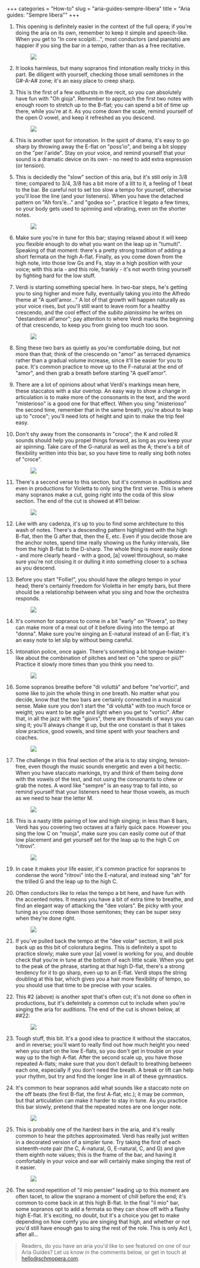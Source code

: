 +++
categories = "How-to"
slug = "aria-guides-sempre-libera"
title = "Aria guides: &quot;Sempre libera&quot;"
+++

1. This opening is definitely easier in the context of the full opera; if you're doing the aria on its own, remember to keep it simple and speech-like. When you get to "In core scolpiti...", most conductors (and pianists) are happier if you sing the bar in a tempo, rather than as a free recitative.<figure data-type="image">
![](/webhook-uploads/1502673569866/Aria-guide---Violetta---annotated-1.jpg)
</figure>

2. It looks harmless, but many sopranos find intonation really tricky in this part. Be diligent with yourself, checking those small semitones in the G#-A-A# zone; it's an easy place to creep sharp.

3. This is the first of a few outbursts in the recit, so you can absolutely have fun with "Oh gioja". Remember to approach the first two notes with enough room to stretch up to the B-flat; you can spend a bit of time up there, while you're at it. As you come down the scale, remind yourself of the open O vowel, and keep it refreshed as you descend.<figure data-type="image">
![](/webhook-uploads/1502673578862/Aria-guide---Violetta---annotated---2.jpg)
</figure>

4. This is another spot for intonation. In the spirit of drama, it's easy to go sharp by throwing away the E-flat on "poss'io", and being a bit sloppy on the "per l'aride". Stay on your voice, and remind yourself that your sound is a dramatic device on its own - no need to add extra expression (or tension).

5. This is decidedly the "slow" section of this aria, but it's still only in 3/8 time; compared to 3/4, 3/8 has a bit more of a lilt to it, a feeling of 1 beat to the bar. Be careful not to set too slow a tempo for yourself, otherwise you'll lose the line (and your listeners). When you have the detached pattern on "Ah fors'è..." and "godea so-", practice it legato a few times, so your body gets used to spinning and vibrating, even on the shorter notes.<figure data-type="image">
![](/webhook-uploads/1502675031974/Aria-guide---Violetta---full-2.5.jpg)
</figure>

6. Make sure you're in tune for this bar; staying relaxed about it will keep you flexible enough to do what you want on the leap up in "tumulti". Speaking of that moment: there's a pretty strong tradition of adding a short fermata on the high A-flat. Finally, as you come down from the high note, into those low Gs and Fs, stay in a high position with your voice; with this aria - and this role, frankly - it's not worth tiring yourself by fighting hard for the low stuff.

7. Verdi is starting something special here. In two-bar steps, he's getting you to sing higher and more fully, eventually taking you into the Alfredo theme at "A quell'amor..." A lot of that growth will happen naturally as your voice rises, but you'll still want to leave room for a healthy crescendo, and the cool effect of the *subito pianissimo* he writes on "destandomi all'amor"; pay attention to where Verdi marks the beginning of that crescendo, to keep you from giving too much too soon.<figure data-type="image">
![](/webhook-uploads/1502673589692/Aria-guide---Violetta---annotated---3.jpg)
</figure>

8. Sing these two bars as quietly as you're comfortable doing, but not more than that; think of the crescendo on "amor" as terraced dynamics rather than a gradual volume increase, since it'll be easier for you to pace. It's common practice to move up to the F-natural at the end of "amor", and then grab a breath before starting "A quell'amor".

9. There are a lot of opinions about what Verdi's markings mean here, these staccatos with a slur overtop. An easy way to show a change in articulation is to make more of the consonants in the text, and the word "misterioso" is a good one for that effect. When you sing "misterioso" the second time, remember that in the same breath, you're about to leap up to "croce"; you'll need lots of height and spin to make the trip feel easy.

10. Don't shy away from the consonants in "croce"; the K and rolled R sounds should help you propel things forward, as long as you keep your air spinning. Take care of the G-natural as well as the A; there's a bit of flexibility written into this bar, so you have time to really sing both notes of "croce".<figure data-type="image">
![](/webhook-uploads/1502675043712/Aria-guide---Violetta---full-3.5.jpg)
</figure>

11. There's a second verse to this section, but it's common in auditions and even in productions for Violetta to only sing the first verse. This is where many sopranos make a cut, going right into the coda of this slow section. The end of the cut is showed at #11 below:<figure data-type="image">
![](/webhook-uploads/1502675055801/Aria-guide---Violetta--annotated---3.75.jpg)
</figure>

12. Like with any cadenza, it's up to you to find some architecture to this wash of notes. There's a descending pattern highlighted with the high B-flat, then the G after that, then the E, etc. Even if you decide those are the anchor notes, spend time really showing us the funky intervals, like from the high B-flat to the D-sharp. The whole thing is more easily done - and more clearly heard - with a good, [a] vowel throughout, so make sure you're not closing it or dulling it into something closer to a schwa as you descend.

13. Before you start "Follie!", you should have the *allegro* tempo in your head; there's certainly freedom for Violetta in her empty bars, but there should be a relationship between what you sing and how the orchestra responds.<figure data-type="image">
![](/webhook-uploads/1502673685407/Aria-guide---Violetta--annotated---4.jpg)
</figure>

14. It's common for sopranos to come in a bit "early" on "Povera", so they can make more of a meal out of it before diving into the tempo at "donna". Make sure you're singing an E-natural instead of an E-flat; it's an easy note to let slip by without being careful.

15. Intonation police, once again. There's something a bit tongue-twister-like about the combination of pitches and text on "che spero or più?" Practice it slowly more times than you think you need to.<figure data-type="image">
![](/webhook-uploads/1502673710333/Aria-guide---Violetta--annotated---5.jpg)
</figure>

16. Some sopranos breathe before "di voluttà" and before "ne'vortici", and some like to join the whole thing in one breath. No matter what you decide, know that the two bars are certainly connected in a musical sense. Make sure you don't start the "di voluttà" with too much force or weight; you want to be agile and light when you get to "vortici". After that, in all the jazz with the "gioirs", there are thousands of ways you can sing it; you'll always change it up, but the one constant is that it takes slow practice, good vowels, and time spent with your teachers and coaches.<figure data-type="image">
![](/webhook-uploads/1502673720273/Aria-guide---Violetta---annotated---6.jpg)
</figure>

17. The challenge in this final section of the aria is to stay singing, tension-free, even though the music sounds energetic and even a bit hectic. When you have staccato markings, try and think of them being done with the vowels of the text, and not using the consonants to chew or grab the notes. A word like "sempre" is an easy trap to fall into, so remind yourself that your listeners need to hear those vowels, as much as we need to hear the letter M.<figure data-type="image">
![](/webhook-uploads/1502673733386/Aria-guide---Violetta---annotated---7.jpg)
</figure>

18. This is a nasty little pairing of low and high singing; in less than 8 bars, Verdi has you covering two octaves at a fairly quick pace. However you sing the low C on "muoja", make sure you can easily come out of that low placement and get yourself set for the leap up to the high C on "ritrovi".<figure data-type="image">
![](/webhook-uploads/1502673746816/Aria-guide---Violetta---annotated---8.jpg)
</figure>

19. In case it makes your life easier, it's common practice for sopranos to condense the word "ritrovi" into the E-natural, and instead sing "ah" for the trilled G and the leap up to the high C. 

20. Often conductors like to relax the tempo a bit here, and have fun with the accented notes. It means you have a bit of extra time to breathe, and find an elegant way of attacking the "dee volars". Be picky with your tuning as you creep down those semitones; they can be super sexy when they're done right.<figure data-type="image">
![](/webhook-uploads/1502673758010/Aria-guide---Violetta---annotated-8.5.jpg)
</figure>

21. If you've pulled back the tempo at the "dee volar" section, it will pick back up as this bit of coloratura begins. This is definitely a spot to practice slowly; make sure your [a] vowel is working for you, and double check that you're in tune at the bottom of each little scale. When you get to the peak of the phrase, starting at that high D-flat, there's a strong tendency for it to go sharp, even up to an E-flat. Verdi stops the string doubling at this bar, which gives you a hair more flexibility of tempo, so you should use that time to be precise with your scales.

22. This #2 (above) is another spot that's often cut; it's not done so often in productions, but it's defeinitely a common cut to include when you're singing the aria for auditions. The end of the cut is shown below, at ##22:<figure data-type="image">![](/webhook-uploads/1502673773792/Aria-guide---Violetta---annotated-9.jpg)
</figure>

23. Tough stuff, this bit. It's a good idea to practice it without the staccatos, and in reverse; you'll want to really find out how much height you need when you start on the low E-flats, so you don't get in trouble on your way up to the high A-flat. After the second scale up, you have those repeated A-flats; make sure that you don't default to breathing between each one, especially if you don't need the breath. A break or lift can help your rhythm, but try and find the longer line in all of these gymnastics.

24. It's common to hear sopranos add what sounds like a staccato note on the off beats (the first B-flat, the first A-flat, etc.); it may be common, but that articulation can make it harder to stay in tune. As you practice this bar slowly, pretend that the repeated notes are one longer note.<figure data-type="image">![](/webhook-uploads/1502673798094/Aria-guide---Violetta---annotated-9.5.jpg)
</figure>

25. This is probably one of the hardest bars in the aria, and it's really common to hear the pitches approximated. Verdi has really just written in a decorated version of a simpler tune. Try taking the first of each sixteenth-note pair (the C, A-natural, G, E-natural, C, and G) and give them eighth note values; this is the frame of the bar, and having it comfortably in your voice and ear will certainly make singing the rest of it easier.<figure data-type="image">![](/webhook-uploads/1502673812897/Aria-guide---Violetta---annotated-10.jpg)
</figure>

26. The second repetition of "il mio pensier" leading up to this moment are often tacet, to allow the soprano a moment of chill before the end; it's common to come back in at this high B-flat. In the final "il mio" bar, some sopranos opt to add a fermata so they can show off with a flashy high E-flat. It's exciting, no doubt, but it's a choice you get to make depending on how comfy you are singing that high, and whether or not you'd still have enough gas to sing the rest of the role. This is only Act I, after all...

>Readers, do you have an aria you'd like to see featured on one of our Aria Guides? Let us know in the comments below, or get in touch at [hello@schmopera.com](mailto:hello@schmopera.com).
